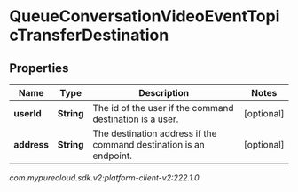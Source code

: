 # QueueConversationVideoEventTopicTransferDestination


## Properties

| Name | Type | Description | Notes |
| ------------ | ------------- | ------------- | ------------- |
| **userId** | **String** | The id of the user if the command destination is a user. |  [optional] |
| **address** | **String** | The destination address if the command destination is an endpoint. |  [optional] |




_com.mypurecloud.sdk.v2:platform-client-v2:222.1.0_
